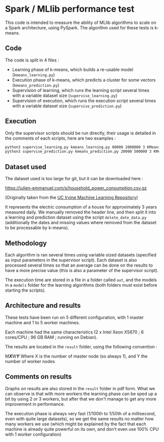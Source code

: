# Spark / MLlib performance test

This code is intended to measure the ability of MLlib algorithms to scale on a Spark architecture, using PySpark. The algorithm used for these tests is k-means.

## Code

The code is split in 4 files : 
* Learning phase of k-means, which builds a re-usable model (```kmeans_learning.py```)
* Execution phase of k-means, which predicts a cluster for some vectors (```kmeans_prediction.py```) 
* Supervision of learning, which runs the learning script several times with a variable dataset size (```supervise_learning.py```)
* Supervision of execution, which runs the execution script several times with a variable dataset size (```supervise_prediction.py```)

## Execution

Only the supervisor scripts should be run directly, their usage is detailed in the comments of each scripts, here are two examples :

```bash
python3 supervise_learning.py kmeans_learning.py 80000 2000000 3 KMeansModel localhost input.txt
python3 supervise_prediction.py kmeans_prediction.py 20000 500000 3 KMeansModel1500000 localhost input.txt
```

## Dataset used

The dataset used is too large for git, but it can be downloaded here :

https://julien-emmanuel.com/s/household_power_consumption.csv.gz

(Originally taken from the [UC Irvine Machine Learning Repository](https://archive.ics.uci.edu/ml/datasets/individual+household+electric+power+consumption))

It represents the electric consumption of a house for approximately 3 years measured daily. We manually removed the header line, and then split it into a learning and prediction dataset using the script ```delete_date_data.py``` (additionally the dates and missing values where removed from the dataset to be processable by k-means).

## Methodology

Each algorithm is ran several times using variable sized datasets (specified as input parameters in the supervisor script). Each dataset is also processed several times so that an average can be done on the results to have a more precise value (this is also a parameter of the supervisor script). 

The execution time are stored in a file in a folder called ```out```, and the models in a ```models``` folder for the learning algorithms (both folders must exist before starting the scripts).

## Architecture and results

These tests have been run on 5 different configuration, with 1 master machine and 1 to 5 worker machines. 

Each machine had the same characteristics (2 x Intel Xeon X5670 ; 6 cores/CPU ; 96 GB RAM ; running on Debian).

The results are located in the ```result``` folder, using the following convention : 

M***X***W***Y*** Where X is the number of master node (so always 1), and Y the number of worker nodes

## Comments on results

Graphs on results are also stored in the ```result``` folder in pdf form. What we can observe is that with more workers the learning phase can be sped up a bit by using 2 or 3 workers, but after that we don't manage to get any more improvement in performance. 

The execution phase is always very fast (1/100th to 1/50th of a millisecond, even with quite large datasets), so we get the same results no matter how many workers we use (which might be explained by the fact that each machine is already quite powerful on its own, and don't even use 100% CPU with 1 worker configuration)